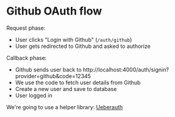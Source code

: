 # Github OAuth flow

Request phase:

* User clicks "Login with Github" (`/auth/github`)
* User gets redirected to Github and asked to authorize

Callback phase:

* Github sends user back to http://localhost:4000/auth/signin?provider=github&code=12345
* We use the code to fetch user details from Github
* Create a new user and save to database
* User logged in

We're going to use a helper library: [Ueberauth](https://github.com/ueberauth/ueberauth)

